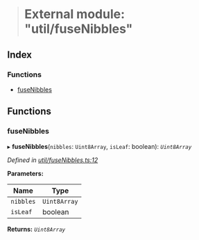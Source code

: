 > # External module: "util/fuseNibbles"

## Index

### Functions

* [fuseNibbles](_util_fusenibbles_.md#fusenibbles)

## Functions

###  fuseNibbles

▸ **fuseNibbles**(`nibbles`: `Uint8Array`, `isLeaf`: boolean): *`Uint8Array`*

*Defined in [util/fuseNibbles.ts:12](https://github.com/polkadot-js/common/blob/395569c/packages/trie-codec/src/util/fuseNibbles.ts#L12)*

**Parameters:**

Name | Type |
------ | ------ |
`nibbles` | `Uint8Array` |
`isLeaf` | boolean |

**Returns:** *`Uint8Array`*